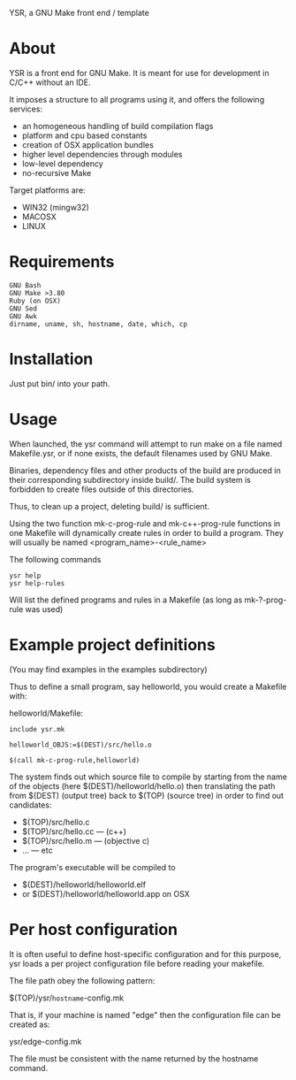 YSR, a GNU Make front end / template

# About

YSR is a front end for GNU Make. It is meant for use for development in C/C++ without an IDE.

It imposes a structure to all programs using it, and offers the following services:

* an homogeneous handling of build compilation flags
* platform and cpu based constants
* creation of OSX application bundles
* higher level dependencies through modules
* low-level dependency
* no-recursive Make

Target platforms are:

* WIN32 (mingw32)
* MACOSX
* LINUX

# Requirements
	GNU Bash
	GNU Make >3.80
	Ruby (on OSX)
	GNU Sed
	GNU Awk
	dirname, uname, sh, hostname, date, which, cp

# Installation

Just put bin/ into your path.

# Usage

When launched, the ysr command will attempt to run make on a file named Makefile.ysr, or if none exists, the default filenames used by GNU Make.

Binaries, dependency files and other products of the build are produced in their corresponding subdirectory inside build/. The build system is forbidden to create files outside of this directories.

Thus, to clean up a project, deleting build/ is sufficient.

Using the two function mk-c-prog-rule and mk-c++-prog-rule functions in one Makefile will dynamically create rules in order to build a program. They will usually be named
      <program_name>-<rule_name>

The following commands

	ysr help
	ysr help-rules

Will list the defined programs and rules in a Makefile (as long as mk-?-prog-rule was used)

# Example project definitions

(You may find examples in the examples subdirectory)

Thus to define a small program, say helloworld, you would create a Makefile with:

helloworld/Makefile:

	include ysr.mk

	helloworld_OBJS:=$(DEST)/src/hello.o

	$(call mk-c-prog-rule,helloworld)

The system finds out which source file to compile by starting from the name of the objects (here $(DEST)/helloworld/hello.o) then
translating the path from $(DEST) (output tree) back to $(TOP) (source tree) in order to find out candidates:

* $(TOP)/src/hello.c
* $(TOP)/src/hello.cc — (c++)
* $(TOP)/src/hello.m  — (objective c)
* ... — etc

The program's executable will be compiled to

* $(DEST)/helloworld/helloworld.elf
* or $(DEST)/helloworld/helloworld.app on OSX

# Per host configuration

It is often useful to define host-specific configuration and for this purpose, ysr loads a per project configuration file before reading your makefile.

The file path obey the following pattern:

  $(TOP)/ysr/`hostname`-config.mk

That is, if your machine is named "edge" then the configuration file can be created as:
   
  ysr/edge-config.mk

The file must be consistent with the name returned by the hostname command.
